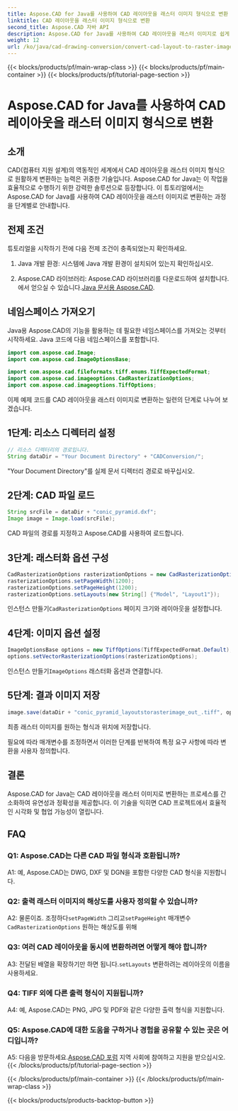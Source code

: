 ```yaml
---
title: Aspose.CAD for Java를 사용하여 CAD 레이아웃을 래스터 이미지 형식으로 변환
linktitle: CAD 레이아웃을 래스터 이미지 형식으로 변환
second_title: Aspose.CAD 자바 API
description: Aspose.CAD for Java를 사용하여 CAD 레이아웃을 래스터 이미지로 쉽게 변환하세요. 향상된 협업을 위한 고품질 시각화.
weight: 12
url: /ko/java/cad-drawing-conversion/convert-cad-layout-to-raster-image/
---
```


{{< blocks/products/pf/main-wrap-class >}}
{{< blocks/products/pf/main-container >}}
{{< blocks/products/pf/tutorial-page-section >}}

# Aspose.CAD for Java를 사용하여 CAD 레이아웃을 래스터 이미지 형식으로 변환

## 소개

CAD(컴퓨터 지원 설계)의 역동적인 세계에서 CAD 레이아웃을 래스터 이미지 형식으로 원활하게 변환하는 능력은 귀중한 기술입니다. Aspose.CAD for Java는 이 작업을 효율적으로 수행하기 위한 강력한 솔루션으로 등장합니다. 이 튜토리얼에서는 Aspose.CAD for Java를 사용하여 CAD 레이아웃을 래스터 이미지로 변환하는 과정을 단계별로 안내합니다.

## 전제 조건

튜토리얼을 시작하기 전에 다음 전제 조건이 충족되었는지 확인하세요.

1. Java 개발 환경: 시스템에 Java 개발 환경이 설치되어 있는지 확인하십시오.

2.  Aspose.CAD 라이브러리: Aspose.CAD 라이브러리를 다운로드하여 설치합니다. 에서 얻으실 수 있습니다.[Java 문서용 Aspose.CAD](https://reference.aspose.com/cad/java/).

## 네임스페이스 가져오기

Java용 Aspose.CAD의 기능을 활용하는 데 필요한 네임스페이스를 가져오는 것부터 시작하세요. Java 코드에 다음 네임스페이스를 포함합니다.

```java
import com.aspose.cad.Image;
import com.aspose.cad.ImageOptionsBase;

import com.aspose.cad.fileformats.tiff.enums.TiffExpectedFormat;
import com.aspose.cad.imageoptions.CadRasterizationOptions;
import com.aspose.cad.imageoptions.TiffOptions;
```

이제 예제 코드를 CAD 레이아웃을 래스터 이미지로 변환하는 일련의 단계로 나누어 보겠습니다.
## 1단계: 리소스 디렉터리 설정

```java
// 리소스 디렉터리의 경로입니다.
String dataDir = "Your Document Directory" + "CADConversion/";
```

"Your Document Directory"를 실제 문서 디렉터리 경로로 바꾸십시오.

## 2단계: CAD 파일 로드

```java
String srcFile = dataDir + "conic_pyramid.dxf";
Image image = Image.load(srcFile);
```

CAD 파일의 경로를 지정하고 Aspose.CAD를 사용하여 로드합니다.

## 3단계: 래스터화 옵션 구성

```java
CadRasterizationOptions rasterizationOptions = new CadRasterizationOptions();
rasterizationOptions.setPageWidth(1200);
rasterizationOptions.setPageHeight(1200);
rasterizationOptions.setLayouts(new String[] {"Model", "Layout1"});
```

 인스턴스 만들기`CadRasterizationOptions` 페이지 크기와 레이아웃을 설정합니다.

## 4단계: 이미지 옵션 설정

```java
ImageOptionsBase options = new TiffOptions(TiffExpectedFormat.Default);
options.setVectorRasterizationOptions(rasterizationOptions);
```

 인스턴스 만들기`ImageOptions` 래스터화 옵션과 연결합니다.

## 5단계: 결과 이미지 저장

```java
image.save(dataDir + "conic_pyramid_layoutstorasterimage_out_.tiff", options);
```

최종 래스터 이미지를 원하는 형식과 위치에 저장합니다.

필요에 따라 매개변수를 조정하면서 이러한 단계를 반복하여 특정 요구 사항에 따라 변환을 사용자 정의합니다.

## 결론

Aspose.CAD for Java는 CAD 레이아웃을 래스터 이미지로 변환하는 프로세스를 간소화하여 유연성과 정확성을 제공합니다. 이 기술을 익히면 CAD 프로젝트에서 효율적인 시각화 및 협업 가능성이 열립니다.

## FAQ

### Q1: Aspose.CAD는 다른 CAD 파일 형식과 호환됩니까?

A1: 예, Aspose.CAD는 DWG, DXF 및 DGN을 포함한 다양한 CAD 형식을 지원합니다.

### Q2: 출력 래스터 이미지의 해상도를 사용자 정의할 수 있습니까?

 A2: 물론이죠. 조정하다`setPageWidth` 그리고`setPageHeight` 매개변수`CadRasterizationOptions` 원하는 해상도를 위해

### Q3: 여러 CAD 레이아웃을 동시에 변환하려면 어떻게 해야 합니까?

 A3: 전달된 배열을 확장하기만 하면 됩니다.`setLayouts` 변환하려는 레이아웃의 이름을 사용하세요.

### Q4: TIFF 외에 다른 출력 형식이 지원됩니까?

A4: 예, Aspose.CAD는 PNG, JPG 및 PDF와 같은 다양한 출력 형식을 지원합니다.

### Q5: Aspose.CAD에 대한 도움을 구하거나 경험을 공유할 수 있는 곳은 어디입니까?

A5: 다음을 방문하세요.[Aspose.CAD 포럼](https://forum.aspose.com/c/cad/19) 지역 사회에 참여하고 지원을 받으십시오.
{{< /blocks/products/pf/tutorial-page-section >}}

{{< /blocks/products/pf/main-container >}}
{{< /blocks/products/pf/main-wrap-class >}}

{{< blocks/products/products-backtop-button >}}
